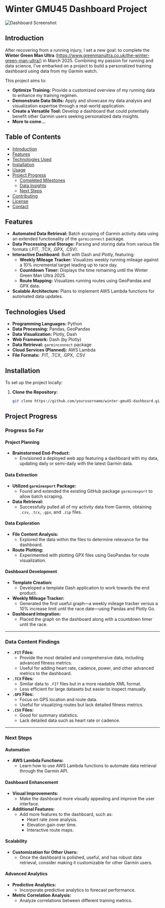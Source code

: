 # **Winter GMU45 Dashboard Project**

![Dashboard Screenshot](link-to-your-screenshot.png)

## **Introduction**

After recovering from a running injury, I set a new goal: to complete the **Winter Green Man Ultra** (https://www.greenmanultra.co.uk/the-winter-green-man-ultra/) in March 2025. Combining my passion for running and data science, I've embarked on a project to build a personalized training dashboard using data from my Garmin watch.

This project aims to:

- **Optimize Training:** Provide a customized overview of my running data to enhance my training regimen.
- **Demonstrate Data Skills:** Apply and showcase my data analysis and visualization expertise through a real-world application.
- **Create a Versatile Tool:** Develop a dashboard that could potentially benefit other Garmin users seeking personalized data insights.
- **More to come...**


## **Table of Contents**

- [Introduction](#introduction)
- [Features](#features)
- [Technologies Used](#technologies-used)
- [Installation](#installation)
- [Usage](#usage)
- [Project Progress](#project-progress)
  - [Completed Milestones](#completed-milestones)
  - [Data Insights](#data-insights)
  - [Next Steps](#next-steps)
- [Contributing](#contributing)
- [License](#license)
- [Contact](#contact)

## **Features**

- **Automated Data Retrieval:** Batch scraping of Garmin activity data using an extended functionality of the `garmiconnect` package.
- **Data Processing and Storage:** Parsing and storing data from various file formats (.FIT, .TCX, .GPX, .CSV).
- **Interactive Dashboard:** Built with Dash and Plotly, featuring:
  - **Weekly Mileage Tracker:** Visualizes weekly running mileage against a 10% incremental target leading up to race day.
  - **Countdown Timer:** Displays the time remaining until the Winter Green Man Ultra 2025.
  - **Route Mapping:** Visualizes running routes using GeoPandas and GPX data.
- **Scalable Architecture:** Plans to implement AWS Lambda functions for automated data updates.

## **Technologies Used**

- **Programming Languages:** Python
- **Data Processing:** Pandas, GeoPandas
- **Data Visualization:** Plotly, Dash
- **Web Framework:** Dash (by Plotly)
- **Data Retrieval:** `garminconnect` package
- **Cloud Services (Planned):** AWS Lambda
- **File Formats:** .FIT, .TCX, .GPX, .CSV

## **Installation**

To set up the project locally:

1. **Clone the Repository:**

   ```bash
   git clone https://github.com/yourusername/winter-gmu45-dashboard.git


## **Project Progress**

### **Progress So Far**

#### **Project Planning**

- **Brainstormed End-Product:**
  - Envisioned a deployed web app featuring a dashboard with my data, updating daily or semi-daily with the latest Garmin data.

#### **Data Extraction**

- **Utilized `garminexport` Package:**
  - Found and extended the existing GitHub package `garminexport` to allow batch scraping.
- **Data Retrieval:**
  - Successfully pulled all of my activity data from Garmin, obtaining `.csv`, `.tcx`, `.gpx`, and `.zip` files.

#### **Data Exploration**

- **File Content Analysis:**
  - Explored the data within the files to determine relevance for the dashboard.
- **Route Plotting:**
  - Experimented with plotting GPX files using GeoPandas for route visualization.

#### **Dashboard Development**

- **Template Creation:**
  - Developed a template Dash application to work towards the end product.
- **Weekly Mileage Tracker:**
  - Generated the first useful graph—a weekly mileage tracker versus a 10% increase limit until the race date—using Pandas and Plotly Go.
- **Dashboard Integration:**
  - Placed the graph on the dashboard along with a countdown timer until the race.

---

### **Data Content Findings**

- **`.FIT` Files:**
  - Provide the most detailed and comprehensive data, including advanced fitness metrics.
  - Useful for adding heart rate, cadence, power, and other advanced metrics to the dashboard.
- **`.TCX` Files:**
  - Similar data to `.FIT` files but in a more readable XML format.
  - Less efficient for large datasets but easier to inspect manually.
- **`.GPX` Files:**
  - Focus on GPS location and route data.
  - Useful for visualizing routes but lack detailed fitness metrics.
- **`.CSV` Files:**
  - Good for summary statistics.
  - Lack detailed data such as heart rate or cadence.

---

### **Next Steps**

#### **Automation**

- **AWS Lambda Functions:**
  - Learn how to use AWS Lambda functions to automate data retrieval through the Garmin API.

#### **Dashboard Enhancement**

- **Visual Improvements:**
  - Make the dashboard more visually appealing and improve the user interface.
- **Additional Features:**
  - Add more features to the dashboard, such as:
    - Heart rate zone analysis.
    - Elevation gain over time.
    - Interactive route maps.

#### **Scalability**

- **Customization for Other Users:**
  - Once the dashboard is polished, useful, and has robust data retrieval, consider making it customizable for other Garmin users.

#### **Advanced Analytics**

- **Predictive Analytics:**
  - Incorporate predictive analytics to forecast performance.
- **Metric Correlation Analysis:**
  - Analyze correlations between different training metrics.

